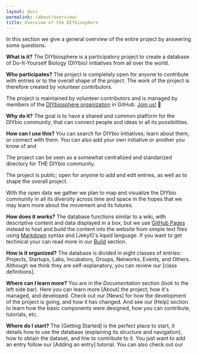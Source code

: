 ```yaml
---
layout: docs
permalink: /about/overview/
title: Overview of the DIYbiosphere
---
```


In this section we give a general overview of the entire project by answering some questions.

**What is it?**
The DIYbiosphere is a participatory project to create a database of Do-It-Yourself Biology (DIYbio) initiatives from all over the world.

**Who participates?**
The project is completely open for anyone to contribute with entries or to the overall shape of the project. The work of the project is therefore created by volunteer contributors.



The project is maintained by volunteer contributors and is managed by members of the [DIYbiosphere organization] in GitHub. [Join us!] :dancers:

**Why do it?**
The goal is to have a shared and common platform for the DIYbio community, that can connect people and ideas in all its possibilities.


**How can I use this?**
You can search for DIYbio initiatives; learn about them, or connect with them. You can also add your own initiative or another you know of and



The project can be seen as a somewhat centralized and standarized directory for THE DIYbio community.


The project is public; open for anyone to add and edit entries, as well as to shape the overall project.

With the open data we gather we plan to map and visualize the DIYbio community in all its diversity across time and space in the hopes that we may learn more about the movement and its futures.


**How does it works?**
The database functions similar to a wiki, with descriptive content and data displayed in a box, but we use [GitHub Pages] instead to host and build the content into the website from simple text files using [Markdown] syntax and [Jekyll]'s liquid language. If you want to get technical your can read more in our [Build] section.

**How is it organized?**
The database is divided in eight classes of entries: Projects, Startups, Labs, Incubators, Groups, Networks, Events, and Others. Although we think they are self-explanatory, you can review our [class definitions].

**Where can I learn more?**
You are in the _Documentation_ section (look to the left side bar). Here you can learn more [About] the project; how it's managed, and developed. Check out our [News] for how the development of the project is going, and how it has changed. And see our [Help] section to learn how the basic components were designed, how you can contribute, tutorials, etc.

**Where do I start?**
The [Getting Started] is the perfect place to start, it details how to use the database (explaining its structure and navigation), how to obtain the dataset, and hiw to contribute to it. You just want to add an entry follow our [Adding an entry] tutorial. You can also check out our



[DIYbiosphere organization]: #
[join us!]: #
[GitHub Pages]: #
[Markdown]: #
[Build]: #
[Database]: #
[Documentation]: #
